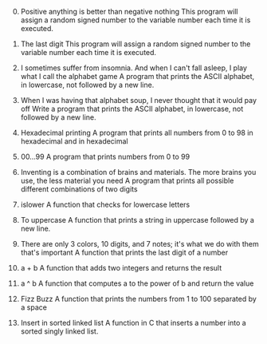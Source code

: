 0. Positive anything is better than negative nothing
This program will assign a random signed number to the variable number each time it is executed.

1. The last digit
This program will assign a random signed number to the variable number each time it is executed.

2. I sometimes suffer from insomnia. And when I can't fall asleep, I play what I call the alphabet game
A program that prints the ASCII alphabet, in lowercase, not followed by a new line.

3. When I was having that alphabet soup, I never thought that it would pay off
Write a program that prints the ASCII alphabet, in lowercase, not followed by a new line.

4. Hexadecimal printing
A program that prints all numbers from 0 to 98 in hexadecimal and in hexadecimal

5. 00...99
A program that prints numbers from 0 to 99

6. Inventing is a combination of brains and materials. The more brains you use, the less material you need
A program that prints all possible different combinations of two digits

7. islower
A function that checks for lowercase letters

8. To uppercase
A function that prints a string in uppercase followed by a new line.

9. There are only 3 colors, 10 digits, and 7 notes; it's what we do with them that's important
A function that prints the last digit of a number

10. a + b
A function that adds two integers and returns the result

11. a ^ b
A function that computes a to the power of b and return the value

12. Fizz Buzz
A function that prints the numbers from 1 to 100 separated by a space

13. Insert in sorted linked list
A function in C that inserts a number into a sorted singly linked list.
